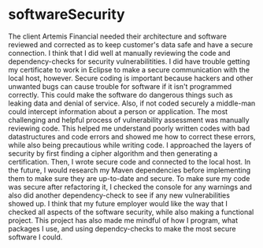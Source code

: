 # softwareSecurity
The client Artemis Financial needed their architecture and software reviewed and corrected as to keep customer's data safe and have a secure connection.  I think that I did well at manually reviewing the code and dependency-checks for security vulnerabilitities.  I did have trouble getting my certificate to work in Eclipse to make a secure communication with the local host, however.  Secure coding is important because hackers and other unwanted bugs can cause trouble for software if it isn't programmed correctly.  This could make the software do dangerous things such as leaking data and denial of service.  Also, if not coded securely a middle-man could intercept information about a person or application.  The most challenging and helpful process of vulnerability assessment was manually reviewing code.  This helped me understand poorly written codes with bad datastructures and code errors and showed me how to correct these errors, while also being precautious while writing code.  I approached the layers of security by first finding a cipher algorithm and then generating a certification.  Then, I wrote secure code and connected to the local host.  In the future, I would research my Maven dependencies before implementing them to make sure they are up-to-date and secure.  To make sure my code was secure after refactoring it, I checked the console for any warnings and also did another dependency-check to see if any new vulnerabilities showed up.  I think that my future employer would like the way that I checked all aspects of the software security, while also making a functional project.  This project has also made me mindful of how I program, what packages I use, and using dependcy-checks to make the most secure software I could.
